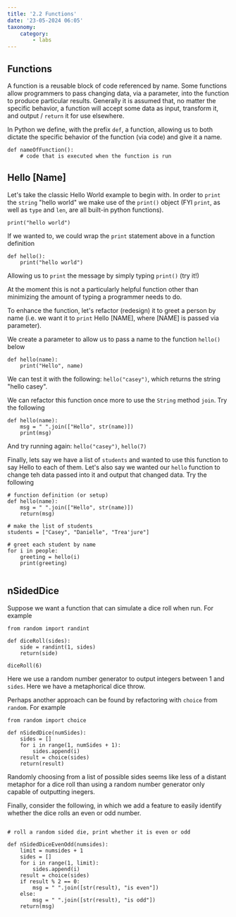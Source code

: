 ```yaml
---
title: '2.2 Functions'
date: '23-05-2024 06:05'
taxonomy:
    category:
        - labs
---
```


## Functions

A function is a reusable block of code referenced by name. Some functions allow programmers to pass changing data, via a parameter, into the function to produce particular results. Generally it is assumed that, no matter the specific behavior, a function will accept some data as input, transform it, and output / `return` it for use elsewhere.

In Python we define, with the prefix `def`, a function, allowing us to both dictate the specific behavior of the function (via code) and give it a name.

```
def nameOfFunction():
    # code that is executed when the function is run

```

## Hello [Name]

Let's take the classic Hello World example to begin with. In order to `print` the `string` "hello world" we make use of the `print()` object (FYI `print`, as well as `type` and `len`, are all built-in python functions).

```
print("hello world")
```

If we wanted to, we could wrap the `print` statement above in a function definition

```
def hello():
    print("hello world")

```

Allowing us to `print` the message by simply typing `print()` (try it!)

At the moment this is not a particularly helpful function other than minimizing the amount of typing a programmer needs to do.

To enhance the function, let's refactor (redesign) it to greet a person by name (i.e. we want it to `print` Hello [NAME], where [NAME] is passed via parameter).

We create a parameter to allow us to pass a name to the function `hello()` below

```
def hello(name):
    print("Hello", name)

````

We can test it with the following: `hello("casey")`, which returns the string "hello casey".

We can refactor this function once more to use the `String` method `join`. Try the following

```
def hello(name):
    msg = " ".join(["Hello", str(name)])
    print(msg)

```

And try running again: `hello("casey")`, `hello(7)`

Finally, lets say we have a list of `students` and wanted to use this function to say Hello to each of them. Let's also say we wanted our `hello` function to change teh data passed into it and output that changed data. Try the following

```
# function definition (or setup)
def hello(name):
    msg = " ".join(["Hello", str(name)])
    return(msg)

# make the list of students
students = ["Casey", "Danielle", "Trea'jure"]

# greet each student by name
for i in people:
    greeting = hello(i)
    print(greeting)


```

## nSidedDice

Suppose we want a function that can simulate a dice roll when run. For example

```
from random import randint

def diceRoll(sides):
    side = randint(1, sides)
    return(side)

diceRoll(6)
```

Here we use a random number generator to output integers between 1 and `sides`. Here we have a metaphorical dice throw.

Perhaps another approach can be found by refactoring with `choice` from `random`. For example

```
from random import choice

def nSidedDice(numSides):
    sides = []
    for i in range(1, numSides + 1):
        sides.append(i)
    result = choice(sides)
    return(result)

```

Randomly choosing from a list of possible sides seems like less of a distant metaphor for a dice roll than using a random number generator only capable of outputting inegers.

Finally, consider the following, in which we add a feature to easily identify whether the dice rolls an even or odd number.

```

# roll a random sided die, print whether it is even or odd

def nSidedDiceEvenOdd(numsides):
    limit = numsides + 1
    sides = []
    for i in range(1, limit):
        sides.append(i)
    result = choice(sides)
    if result % 2 == 0:
        msg = " ".join([str(result), "is even"])
    else:
        msg = " ".join([str(result), "is odd"])
    return(msg)

```

